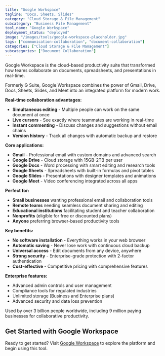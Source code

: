 ```yaml
---
title: "Google Workspace"
tagline: "Docs, Sheets, Slides"
category: "Cloud Storage & File Management"
subcategory: "Business File Management"
tool_name: "Google Workspace"
deployment_status: "deployed"
image: "/images/tools/google-workspace-placeholder.jpg"
tags: ["communication-collaboration", "document-collaboration"]
categories: ["Cloud Storage & File Management"]
subcategories: ["Document Collaboration"]
---
```

Google Workspace is the cloud-based productivity suite that transformed how teams collaborate on documents, spreadsheets, and presentations in real-time.

Formerly G Suite, Google Workspace combines the power of Gmail, Drive, Docs, Sheets, Slides, and Meet into an integrated platform for modern work.

**Real-time collaboration advantages:**
- **Simultaneous editing** - Multiple people can work on the same document at once
- **Live cursors** - See exactly where teammates are working in real-time
- **Instant commenting** - Discuss changes and suggestions without email chains
- **Version history** - Track all changes with automatic backup and restore

**Core applications:**
- **Gmail** - Professional email with custom domains and advanced search
- **Google Drive** - Cloud storage with 15GB-2TB per user
- **Google Docs** - Word processing with smart editing and research tools
- **Google Sheets** - Spreadsheets with built-in formulas and pivot tables
- **Google Slides** - Presentations with designer templates and animations
- **Google Meet** - Video conferencing integrated across all apps

**Perfect for:**
- **Small businesses** wanting professional email and collaboration tools
- **Remote teams** needing seamless document sharing and editing
- **Educational institutions** facilitating student and teacher collaboration
- **Nonprofits** (eligible for free or discounted plans)
- **Anyone** preferring browser-based productivity tools

**Key benefits:**
- **No software installation** - Everything works in your web browser
- **Automatic saving** - Never lose work with continuous cloud backup
- **Universal access** - Edit documents from any device, anywhere
- **Strong security** - Enterprise-grade protection with 2-factor authentication
- **Cost-effective** - Competitive pricing with comprehensive features

**Enterprise features:**
- Advanced admin controls and user management
- Compliance tools for regulated industries
- Unlimited storage (Business and Enterprise plans)
- Advanced security and data loss prevention

Used by over 3 billion people worldwide, including 9 million paying businesses for collaborative productivity.

## Get Started with Google Workspace

Ready to get started? Visit [Google Workspace](https://workspace.google.com) to explore the platform and begin using this tool.